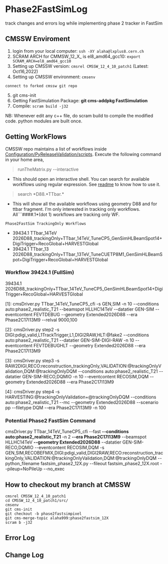 # Phase2FastSimLog
track changes and errors log while implementing phase 2 tracker in FastSim

## CMSSW Enviroment
1. login from your local computer: ```ssh -XY alaha@lxplus8.cern.ch```
2. SCRAM ARCH for CMMSW_12_X_ is el8_amd64_gcc10: ```export SCRAM_ARCH=el8_amd64_gcc10```
3. Setting up CMSSW version: ```cmsrel CMSSW_12_4_10_patch1``` (Latest: Oct16,2022)
4. Setting up CMSSW environment: ```cmsenv```

```connect to forked cmssw git repo```

5. git cms-init
6. Getting FastSimulation Package: **git cms-addpkg FastSimulation** 
7. Compile: ```scram build -j32```

NB: Whenever edit any c++ file, do scram build to compile the modified code. python modules are built once.

## Getting WorkFlows
CMSSW repo maintains a list of workflows inside [Configuration/PyReleaseValidation/scripts](https://github.com/alaha999/cmssw/tree/CMSSW_12_4_0_patch1/Configuration/PyReleaseValidation/scripts). Execute the following command in your home area,
> runTheMatrix.py --interactive
 - This should open an interactive shell. You can search for available workflows using regular expression. See [readme](https://github.com/alaha999/cmssw/tree/CMSSW_12_4_0_patch1/Configuration/PyReleaseValidation/scripts#readme) to know how to use it.
> search \*D88.\*TTbar.\*
 - This will show all the available workflows using geometry D88 and for ttbar fragment. I'm only interested in tracking only workflows. All```####.1*(dot 1) workflows are tracking only WF.
 
 ```Phase2FastSim TrackingOnly Workflows```
  - 39434.1 TTbar_14TeV 2026D88_trackingOnly+TTbar_14TeV_TuneCP5_GenSimHLBeamSpot14+DigiTrigger+RecoGlobal+HARVESTGlobal
  - 39424.1 TTbar_13 2026D88_trackingOnly+TTbar_13TeV_TuneCUETP8M1_GenSimHLBeamSpot+DigiTrigger+RecoGlobal+HARVESTGlobal

### Workflow 39424.1 (FullSim)
39434.1 2026D88_trackingOnly+TTbar_14TeV_TuneCP5_GenSimHLBeamSpot14+DigiTrigger+RecoGlobal+HARVESTGlobal

[1]: cmsDriver.py TTbar_14TeV_TuneCP5_cfi  -s GEN,SIM -n 10 --conditions auto:phase2_realistic_T21 --beamspot HLLHC14TeV --datatier GEN-SIM --eventcontent FEVTDEBUG --geometry Extended2026D88 --era Phase2C17I13M9 --relval 9000,100 

[2]: cmsDriver.py step2  -s DIGI:pdigi_valid,L1TrackTrigger,L1,DIGI2RAW,HLT:@fake2 --conditions auto:phase2_realistic_T21 --datatier GEN-SIM-DIGI-RAW -n 10 --eventcontent FEVTDEBUGHLT --geometry Extended2026D88 --era Phase2C17I13M9 

[3]: cmsDriver.py step3  -s RAW2DIGI,RECO:reconstruction_trackingOnly,VALIDATION:@trackingOnlyValidation,DQM:@trackingOnlyDQM --conditions auto:phase2_realistic_T21 --datatier GEN-SIM-RECO,DQMIO -n 10 --eventcontent RECOSIM,DQM --geometry Extended2026D88 --era Phase2C17I13M9 

[4]: cmsDriver.py step4  -s HARVESTING:@trackingOnlyValidation+@trackingOnlyDQM --conditions auto:phase2_realistic_T21 --mc  --geometry Extended2026D88 --scenario pp --filetype DQM --era Phase2C17I13M9 -n 100  


### Potential Phase2 FastSim Command
cmsDriver.py TTbar_14TeV_TuneCP5_cfi --fast **--conditions auto:phase2_realistic_T21** -n 2 **--era Phase2C17I13M9** --beamspot HLLHC14TeV **--geometry Extended2026D88** --datatier GEN-SIM-RECO,DQMIO --eventcontent RECOSIM,DQM -s GEN,SIM,RECOBEFMIX,DIGI:pdigi_valid,DIGI2RAW,RECO:reconstruction_trackingOnly,VALIDATION:@trackingOnlyValidation,DQM:@trackingOnlyDQM --python_filename fastsim_phase2_12X.py --fileout fastsim_phase2_12X.root --pileup=NoPileUp --no_exec

## How to checkout my branch at CMSSW
```
cmsrel CMSSW_12_4_10_patch1
cd CMSSW_12_4_10_patch1/src/
cmsenv
git cms-init
git checkout -b phase2fastsimpixel
git cms-merge-topic alaha999:phase2fastsim_12X
scram b -j32
```
## Error Log

## Change Log

